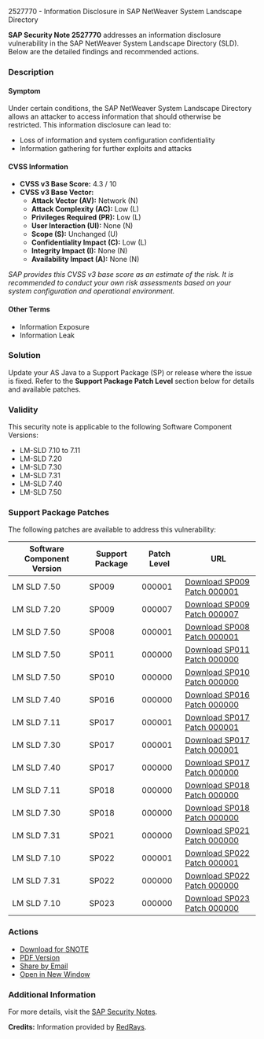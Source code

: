 2527770 - Information Disclosure in SAP NetWeaver System Landscape Directory

**SAP Security Note 2527770** addresses an information disclosure vulnerability in the SAP NetWeaver System Landscape Directory (SLD). Below are the detailed findings and recommended actions.

### **Description**

#### **Symptom**
Under certain conditions, the SAP NetWeaver System Landscape Directory allows an attacker to access information that should otherwise be restricted. This information disclosure can lead to:
- Loss of information and system configuration confidentiality
- Information gathering for further exploits and attacks

#### **CVSS Information**
- **CVSS v3 Base Score:** 4.3 / 10
- **CVSS v3 Base Vector:**
  - **Attack Vector (AV):** Network (N)
  - **Attack Complexity (AC):** Low (L)
  - **Privileges Required (PR):** Low (L)
  - **User Interaction (UI):** None (N)
  - **Scope (S):** Unchanged (U)
  - **Confidentiality Impact (C):** Low (L)
  - **Integrity Impact (I):** None (N)
  - **Availability Impact (A):** None (N)

_SAP provides this CVSS v3 base score as an estimate of the risk. It is recommended to conduct your own risk assessments based on your system configuration and operational environment._

#### **Other Terms**
- Information Exposure
- Information Leak

### **Solution**
Update your AS Java to a Support Package (SP) or release where the issue is fixed. Refer to the **Support Package Patch Level** section below for details and available patches.

### **Validity**
This security note is applicable to the following Software Component Versions:
- LM-SLD 7.10 to 7.11
- LM-SLD 7.20
- LM-SLD 7.30
- LM-SLD 7.31
- LM-SLD 7.40
- LM-SLD 7.50

### **Support Package Patches**
The following patches are available to address this vulnerability:

| Software Component Version | Support Package | Patch Level | URL |
|----------------------------|-----------------|-------------|-----|
| LM SLD 7.50                | SP009           | 000001      | [Download SP009 Patch 000001](https://userapps.support.sap.com/sap/support/swdc/notes?cvnr=73554900100200001611&support_package=SP009&patch_level=000001) |
| LM SLD 7.20                | SP009           | 000007      | [Download SP009 Patch 000007](https://userapps.support.sap.com/sap/support/swdc/notes?cvnr=01200615320200013074&support_package=SP009&patch_level=000007) |
| LM SLD 7.50                | SP008           | 000001      | [Download SP008 Patch 000001](https://userapps.support.sap.com/sap/support/swdc/notes?cvnr=73554900100200001611&support_package=SP008&patch_level=000001) |
| LM SLD 7.50                | SP011           | 000000      | [Download SP011 Patch 000000](https://userapps.support.sap.com/sap/support/swdc/notes?cvnr=73554900100200001611&support_package=SP011&patch_level=000000) |
| LM SLD 7.50                | SP010           | 000000      | [Download SP010 Patch 000000](https://userapps.support.sap.com/sap/support/swdc/notes?cvnr=73554900100200001611&support_package=SP010&patch_level=000000) |
| LM SLD 7.40                | SP016           | 000000      | [Download SP016 Patch 000000](https://userapps.support.sap.com/sap/support/swdc/notes?cvnr=67838200100200019696&support_package=SP016&patch_level=000000) |
| LM SLD 7.11                | SP017           | 000001      | [Download SP017 Patch 000001](https://userapps.support.sap.com/sap/support/swdc/notes?cvnr=01200314690200007039&support_package=SP017&patch_level=000001) |
| LM SLD 7.30                | SP017           | 000001      | [Download SP017 Patch 000001](https://userapps.support.sap.com/sap/support/swdc/notes?cvnr=01200615320200015064&support_package=SP017&patch_level=000001) |
| LM SLD 7.40                | SP017           | 000000      | [Download SP017 Patch 000000](https://userapps.support.sap.com/sap/support/swdc/notes?cvnr=67838200100200019696&support_package=SP017&patch_level=000000) |
| LM SLD 7.11                | SP018           | 000000      | [Download SP018 Patch 000000](https://userapps.support.sap.com/sap/support/swdc/notes?cvnr=01200314690200007039&support_package=SP018&patch_level=000000) |
| LM SLD 7.30                | SP018           | 000000      | [Download SP018 Patch 000000](https://userapps.support.sap.com/sap/support/swdc/notes?cvnr=01200615320200015064&support_package=SP018&patch_level=000000) |
| LM SLD 7.31                | SP021           | 000000      | [Download SP021 Patch 000000](https://userapps.support.sap.com/sap/support/swdc/notes?cvnr=01200314690200014255&support_package=SP021&patch_level=000000) |
| LM SLD 7.10                | SP022           | 000001      | [Download SP022 Patch 000001](https://userapps.support.sap.com/sap/support/swdc/notes?cvnr=01200314690200006722&support_package=SP022&patch_level=000001) |
| LM SLD 7.31                | SP022           | 000000      | [Download SP022 Patch 000000](https://userapps.support.sap.com/sap/support/swdc/notes?cvnr=01200314690200014255&support_package=SP022&patch_level=000000) |
| LM SLD 7.10                | SP023           | 000000      | [Download SP023 Patch 000000](https://userapps.support.sap.com/sap/support/swdc/notes?cvnr=01200314690200006722&support_package=SP023&patch_level=000000) |

### **Actions**
- [Download for SNOTE](https://notesdownloads.sap.com/note/0040000019858642017)
- [PDF Version](https://userapps.support.sap.com/sap/support/sfm/notes/print/0002527770?language=en-US&token=A57665111946D8FA63B1A6559B4FE7E2)
- [Share by Email](https://me.sap.com/notes/0002527770/S)
- [Open in New Window](https://me.sap.com/notes/0002527770/N)

### **Additional Information**
For more details, visit the [SAP Security Notes](https://me.sap.com/notes/0002527770).

**Credits:** Information provided by [RedRays](https://redrays.io).